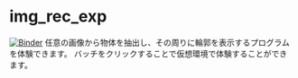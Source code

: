 # img_rec_exp
[![Binder](https://mybinder.org/badge_logo.svg)](https://mybinder.org/v2/gh/Arrows-Institute/img_rec_exp/main?filepath=hsv_select.ipynb)
任意の画像から物体を抽出し、その周りに輪郭を表示するプログラムを体験できます。
バッチをクリックすることで仮想環境で体験することができます。
